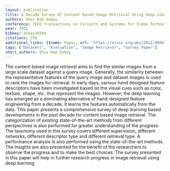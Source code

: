 ```yaml
---
layout: publication
title: A Decade Survey Of Content Based Image Retrieval Using Deep Learning
authors: Shiv Ram Dubey
conference: IEEE Transactions on Circuits and Systems for Video Technology
year: 2021
bibkey: dubey2020a
citations: 258
additional_links: [{name: Paper, url: 'https://arxiv.org/abs/2012.00641'}]
tags: ["Datasets", "Evaluation", "Image Retrieval", "Survey Paper"]
short_authors: Shiv Ram Dubey
---
```

The content based image retrieval aims to find the similar images from a
large scale dataset against a query image. Generally, the similarity between
the representative features of the query image and dataset images is used to
rank the images for retrieval. In early days, various hand designed feature
descriptors have been investigated based on the visual cues such as color,
texture, shape, etc. that represent the images. However, the deep learning has
emerged as a dominating alternative of hand-designed feature engineering from a
decade. It learns the features automatically from the data. This paper presents
a comprehensive survey of deep learning based developments in the past decade
for content based image retrieval. The categorization of existing
state-of-the-art methods from different perspectives is also performed for
greater understanding of the progress. The taxonomy used in this survey covers
different supervision, different networks, different descriptor type and
different retrieval type. A performance analysis is also performed using the
state-of-the-art methods. The insights are also presented for the benefit of
the researchers to observe the progress and to make the best choices. The
survey presented in this paper will help in further research progress in image
retrieval using deep learning.
